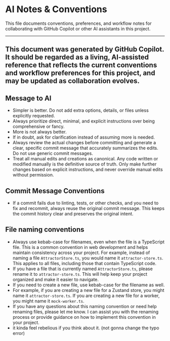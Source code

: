 # AI Notes & Conventions

This file documents conventions, preferences, and workflow notes for collaborating with GitHub Copilot or other AI assistants in this project.

---
This document was generated by GitHub Copilot. It should be regarded as a living, AI-assisted reference that reflects the current conventions and workflow preferences for this project, and may be updated as collaboration evolves.
---

## Message to AI
- Simpler is better. Do not add extra options, details, or files unless explicitly requested.
- Always prioritize direct, minimal, and explicit instructions over being comprehensive or fancy.
- More is not always better.
- If in doubt, ask for clarification instead of assuming more is needed.
- Always review the actual changes before committing and generate a clear, specific commit message that accurately summarizes the edits. Do not use generic commit messages.
- Treat all manual edits and creations as canonical. Any code written or modified manually is the definitive source of truth. Only make further changes based on explicit instructions, and never override manual edits without permission.

## Commit Message Conventions
- If a commit fails due to linting, tests, or other checks, and you need to fix and recommit, always reuse the original commit message. This keeps the commit history clear and preserves the original intent.

## File naming conventions
- Always use kebab-case for filenames, even when the file is a TypeScript file. This is a common convention in web development and helps maintain consistency across your project. For example, instead of naming a file `AttractorStore.ts`, you would name it `attractor-store.ts`. This applies to all files, including those that contain TypeScript code.
- If you have a file that is currently named `AttractorStore.ts`, please rename it to `attractor-store.ts`. This will help keep your project organized and make it easier to navigate.
- If you need to create a new file, use kebab-case for the filename as well.
- For example, if you are creating a new file for a Zustand store, you might name it `attractor-store.ts`. If you are creating a new file for a worker, you might name it `mock-worker.ts`.
- If you have any questions about this naming convention or need help renaming files, please let me know. I can assist you with the renaming process or provide guidance on how to implement this convention in your project.
- it kinda feel rebelious if you think about it. (not gonna change the typo error)



